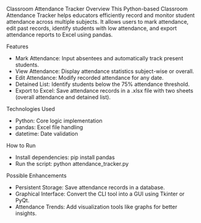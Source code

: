 Classroom Attendance Tracker
Overview
This Python-based Classroom Attendance Tracker helps educators efficiently record and monitor student attendance across multiple subjects. It allows users to mark attendance, edit past records, identify students with low attendance, and export attendance reports to Excel using pandas.

Features
- Mark Attendance: Input absentees and automatically track present students.
- View Attendance: Display attendance statistics subject-wise or overall.
- Edit Attendance: Modify recorded attendance for any date.
- Detained List: Identify students below the 75% attendance threshold.
- Export to Excel: Save attendance records in a .xlsx file with two sheets (overall attendance and detained list).
  
Technologies Used
- Python: Core logic implementation
- pandas: Excel file handling
- datetime: Date validation
  
How to Run
- Install dependencies:
pip install pandas
- Run the script:
python attendance_tracker.py

Possible Enhancements
- Persistent Storage: Save attendance records in a database.
- Graphical Interface: Convert the CLI tool into a GUI using Tkinter or PyQt.
- Attendance Trends: Add visualization tools like graphs for better insights.
